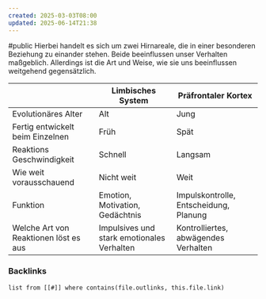 ```yaml
---
created: 2025-03-03T08:00
updated: 2025-06-14T21:38
---
```

#public 
Hierbei handelt es sich um zwei Hirnareale, die in einer besonderen Beziehung zu einander stehen. Beide beeinflussen unser Verhalten maßgeblich. Allerdings ist die Art und Weise, wie sie uns beeinflussen weitgehend gegensätzlich. 


|                                       | Limbisches System                          | Präfrontaler Kortex                    |
| ------------------------------------- | ------------------------------------------ | -------------------------------------- |
| Evolutionäres Alter                   | Alt                                        | Jung                                   |
| Fertig entwickelt beim Einzelnen      | Früh                                       | Spät                                   |
| Reaktions Geschwindigkeit             | Schnell                                    | Langsam                                |
| Wie weit vorausschauend               | Nicht weit                                 | Weit                                   |
| Funktion                              | Emotion, Motivation, Gedächtnis            | Impulskontrolle, Entscheidung, Planung |
| Welche Art von Reaktionen löst es aus | Impulsives und stark emotionales Verhalten | Kontrolliertes, abwägendes Verhalten   |

### Backlinks
```dataview 
list from [[#]] where contains(file.outlinks, this.file.link)
```

